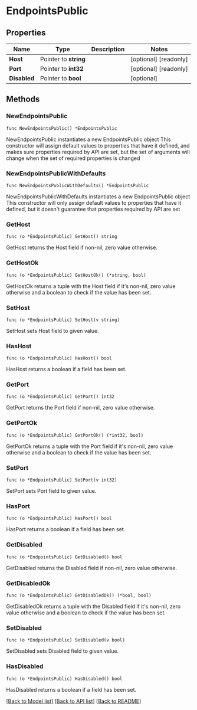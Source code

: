 # EndpointsPublic

## Properties

Name | Type | Description | Notes
------------ | ------------- | ------------- | -------------
**Host** | Pointer to **string** |  | [optional] [readonly] 
**Port** | Pointer to **int32** |  | [optional] [readonly] 
**Disabled** | Pointer to **bool** |  | [optional] 

## Methods

### NewEndpointsPublic

`func NewEndpointsPublic() *EndpointsPublic`

NewEndpointsPublic instantiates a new EndpointsPublic object
This constructor will assign default values to properties that have it defined,
and makes sure properties required by API are set, but the set of arguments
will change when the set of required properties is changed

### NewEndpointsPublicWithDefaults

`func NewEndpointsPublicWithDefaults() *EndpointsPublic`

NewEndpointsPublicWithDefaults instantiates a new EndpointsPublic object
This constructor will only assign default values to properties that have it defined,
but it doesn't guarantee that properties required by API are set

### GetHost

`func (o *EndpointsPublic) GetHost() string`

GetHost returns the Host field if non-nil, zero value otherwise.

### GetHostOk

`func (o *EndpointsPublic) GetHostOk() (*string, bool)`

GetHostOk returns a tuple with the Host field if it's non-nil, zero value otherwise
and a boolean to check if the value has been set.

### SetHost

`func (o *EndpointsPublic) SetHost(v string)`

SetHost sets Host field to given value.

### HasHost

`func (o *EndpointsPublic) HasHost() bool`

HasHost returns a boolean if a field has been set.

### GetPort

`func (o *EndpointsPublic) GetPort() int32`

GetPort returns the Port field if non-nil, zero value otherwise.

### GetPortOk

`func (o *EndpointsPublic) GetPortOk() (*int32, bool)`

GetPortOk returns a tuple with the Port field if it's non-nil, zero value otherwise
and a boolean to check if the value has been set.

### SetPort

`func (o *EndpointsPublic) SetPort(v int32)`

SetPort sets Port field to given value.

### HasPort

`func (o *EndpointsPublic) HasPort() bool`

HasPort returns a boolean if a field has been set.

### GetDisabled

`func (o *EndpointsPublic) GetDisabled() bool`

GetDisabled returns the Disabled field if non-nil, zero value otherwise.

### GetDisabledOk

`func (o *EndpointsPublic) GetDisabledOk() (*bool, bool)`

GetDisabledOk returns a tuple with the Disabled field if it's non-nil, zero value otherwise
and a boolean to check if the value has been set.

### SetDisabled

`func (o *EndpointsPublic) SetDisabled(v bool)`

SetDisabled sets Disabled field to given value.

### HasDisabled

`func (o *EndpointsPublic) HasDisabled() bool`

HasDisabled returns a boolean if a field has been set.


[[Back to Model list]](../README.md#documentation-for-models) [[Back to API list]](../README.md#documentation-for-api-endpoints) [[Back to README]](../README.md)



